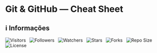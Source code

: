 # Git & GitHub — Cheat Sheet

<!-- Título -->
## &#8505; Informações

![Visitors](https://api.visitorbadge.io/api/visitors?path=Devsgeeknerd%2Fpro-git-hub-che-she-pro&label=Visitantes&labelColor=%23700070&labelStyle=none&countColor=%23000fff&style=plastic&color=%23ffffff "Total de Visitante")
&nbsp;
![Followers](https://img.shields.io/github/followers/Devsgeeknerd?style=p&label=Seguidores&labelColor=800080&color=000fff "Total de Seguidores")
&nbsp;
![Watchers](https://img.shields.io/github/watchers/Devsgeeknerd/pro-git-hub-che-she-pro?style=p&label=Observadores&labelColor=800080&color=000fff "Total de Observadores")
&nbsp;
![Stars](https://img.shields.io/github/stars/Devsgeeknerd/pro-git-hub-che-she-pro?style=p&label=Estrelas&labelColor=800080&color=000fff "Total de Estrelas")
&nbsp;
![Forks](https://img.shields.io/github/forks/Devsgeeknerd/pro-git-hub-che-she-pro?style=p&label=Bifurcações&labelColor=800080&color=000fff "Total de Bifurcações")
&nbsp;
![Repo Size](https://img.shields.io/github/repo-size/Devsgeeknerd/pro-git-hub-che-she-pro?style=p&label=Tamanho&labelColor=800080&color=000fff "Tamanho do Repositório")
&nbsp;
![License](https://img.shields.io/github/license/Devsgeeknerd/pro-git-hub-che-she-pro?style=p&label=Licença&labelColor=800080&color=000fff "Licença do Repositório")
